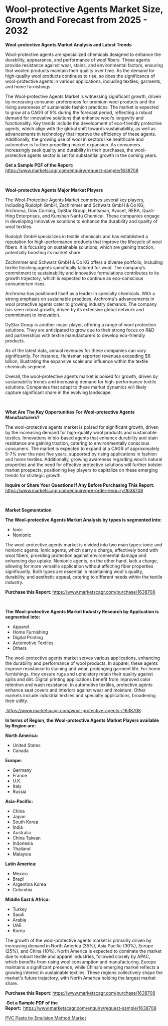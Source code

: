 <p><h1>Wool-protective Agents Market Size, Growth and Forecast from 2025 - 2032</h1></p><p><strong>Wool-protective Agents Market Analysis and Latest Trends</strong></p>
<p><p>Wool-protective agents are specialized chemicals designed to enhance the durability, appearance, and performance of wool fibers. These agents provide resistance against wear, stains, and environmental factors, ensuring that woolen products maintain their quality over time. As the demand for high-quality wool products continues to rise, so does the significance of wool-protective agents in various applications, including textiles, garments, and home furnishings.</p><p>The Wool-protective Agents Market is witnessing significant growth, driven by increasing consumer preferences for premium wool products and the rising awareness of sustainable fashion practices. The market is expected to grow at a CAGR of 9% during the forecast period, reflecting a robust demand for innovative solutions that enhance wool's longevity and functionality. Key trends include the development of eco-friendly protective agents, which align with the global shift towards sustainability, as well as advancements in technology that improve the efficiency of these agents. Additionally, the growing use of wool in sectors like healthcare and automotive is further propelling market expansion. As consumers increasingly seek quality and durability in their purchases, the wool-protective agents sector is set for substantial growth in the coming years.</p></p>
<p><strong>Get a Sample PDF of the Report:&nbsp;</strong> <a href="https://www.marketscagr.com/enquiry/request-sample/1638708?utm_campaign=3440&utm_medium=2&utm_source=Github&utm_content=ia&utm_term=23032025&utm_id=wool-protective-agents">https://www.marketscagr.com/enquiry/request-sample/1638708</a></p>
<p>&nbsp;</p>
<p><strong>Wool-protective Agents Major Market Players</strong></p>
<p><p>The Wool-Protective Agents Market comprises several key players, including Rudolph GmbH, Zschimmer and Schwarz GmbH & Co KG, Archroma, Dow Corning, DyStar Group, Huntsman, Avocet, REBA, Quali-Hing Enterprises, and Kunshan Nanfu Chemical. These companies engage in developing innovative solutions to enhance the durability and quality of wool textiles.</p><p>Rudolph GmbH specializes in textile chemicals and has established a reputation for high-performance products that improve the lifecycle of wool fibers. It is focusing on sustainable solutions, which are gaining traction, potentially boosting its market share.</p><p>Zschimmer and Schwarz GmbH & Co KG offers a diverse portfolio, including textile finishing agents specifically tailored for wool. The company’s commitment to sustainability and innovative formulations contributes to its growth trajectory, which is expected to continue as eco-conscious consumerism rises.</p><p>Archroma has positioned itself as a leader in specialty chemicals. With a strong emphasis on sustainable practices, Archroma's advancements in wool protective agents cater to growing industry demands. The company has seen robust growth, driven by its extensive global network and commitment to innovation.</p><p>DyStar Group is another major player, offering a range of wool protection solutions. They are anticipated to grow due to their strong focus on R&D and partnerships with textile manufacturers to develop eco-friendly products.</p><p>As of the latest data, annual revenues for these companies can vary significantly. For instance, Huntsman reported revenues exceeding $8 billion, illustrating the expansive scale and influence within the textile chemicals segment.</p><p>Overall, the wool-protective agents market is poised for growth, driven by sustainability trends and increasing demand for high-performance textile solutions. Companies that adapt to these market dynamics will likely capture significant share in the evolving landscape.</p></p>
<p>&nbsp;</p>
<p><strong>What Are The Key Opportunities For Wool-protective Agents Manufacturers?</strong></p>
<p><p>The wool-protective agents market is poised for significant growth, driven by the increasing demand for high-quality wool products and sustainable textiles. Innovations in bio-based agents that enhance durability and stain resistance are gaining traction, catering to environmentally conscious consumers. The market is expected to expand at a CAGR of approximately 5-7% over the next five years, supported by rising applications in fashion and home textiles. Additionally, growing awareness regarding wool’s natural properties and the need for effective protective solutions will further bolster market prospects, positioning key players to capitalize on these emerging trends for strategic growth.</p></p>
<p><strong>Inquire or Share Your Questions If Any Before Purchasing This Report:</strong> <a href="https://www.marketscagr.com/enquiry/pre-order-enquiry/1638708?utm_campaign=3440&utm_medium=2&utm_source=Github&utm_content=ia&utm_term=23032025&utm_id=wool-protective-agents">https://www.marketscagr.com/enquiry/pre-order-enquiry/1638708</a></p>
<p>&nbsp;</p>
<p><strong>Market Segmentation</strong></p>
<p><strong>The Wool-protective Agents Market Analysis by types is segmented into:</strong></p>
<p><ul><li>Ionic</li><li>Nonionic</li></ul></p>
<p><p>The wool-protective agents market is divided into two main types: ionic and nonionic agents. Ionic agents, which carry a charge, effectively bond with wool fibers, providing protection against environmental damage and enhancing dye uptake. Nonionic agents, on the other hand, lack a charge, allowing for more versatile application without affecting fiber properties significantly. Both types are essential in maintaining wool's quality, durability, and aesthetic appeal, catering to different needs within the textile industry.</p></p>
<p><strong>Purchase this Report:&nbsp;</strong><a href="https://www.marketscagr.com/purchase/1638708?utm_campaign=3440&utm_medium=2&utm_source=Github&utm_content=ia&utm_term=23032025&utm_id=wool-protective-agents">https://www.marketscagr.com/purchase/1638708</a></p>
<p>&nbsp;</p>
<p><strong>The Wool-protective Agents Market Industry Research by Application is segmented into:</strong></p>
<p><ul><li>Apparel</li><li>Home Furnishing</li><li>Digital Printing</li><li>Automotive Textiles</li><li>Others</li></ul></p>
<p><p>The wool-protective agents market serves various applications, enhancing the durability and performance of wool products. In apparel, these agents improve resistance to staining and wear, prolonging garment life. For home furnishings, they ensure rugs and upholstery retain their quality against spills and dirt. Digital printing applications benefit from improved color retention and wash resistance. In automotive textiles, protective agents enhance seat covers and interiors against wear and moisture. Other markets include industrial textiles and specialty applications, broadening their utility.</p></p>
<p><a href="https://www.marketscagr.com/wool-protective-agents-r1638708?utm_campaign=3440&utm_medium=2&utm_source=Github&utm_content=ia&utm_term=23032025&utm_id=wool-protective-agents">&nbsp;https://www.marketscagr.com/wool-protective-agents-r1638708</a></p>
<p><strong>In terms of Region, the Wool-protective Agents Market Players available by Region are:</strong></p>
<p>
    <p> <strong> North America: </strong>
        <ul>
            <li>United States</li>
            <li>Canada</li>
        </ul>
        </p> 
    <p> <strong> Europe: </strong>
        <ul>
            <li>Germany</li>
            <li>France</li>
            <li>U.K.</li>
            <li>Italy</li>
            <li>Russia</li>
        </ul>
        </p> 
    <p> <strong> Asia-Pacific: </strong>
        <ul>
            <li>China</li>
            <li>Japan</li>
            <li>South Korea</li>
            <li>India</li>
            <li>Australia</li>
            <li>China Taiwan</li>
            <li>Indonesia</li>
            <li>Thailand</li>
            <li>Malaysia</li>
        </ul>
        </p> 
    <p> <strong> Latin America: </strong>
        <ul>
            <li>Mexico</li>
            <li>Brazil</li>
            <li>Argentina Korea</li>
            <li>Colombia</li>
        </ul>
        </p> 
    <p> <strong> Middle East & Africa: </strong>
        <ul>
            <li>Turkey</li>
            <li>Saudi</li>
            <li>Arabia</li>
            <li>UAE</li>
            <li>Korea</li>
        </ul>
    </p>
    </p>
<p><p>The growth of the wool-protective agents market is primarily driven by increasing demand in North America (35%), Asia Pacific (30%), Europe (25%), and China (10%). North America is expected to dominate the market due to robust textile and apparel industries, followed closely by APAC, which benefits from rising wool consumption and manufacturing. Europe maintains a significant presence, while China's emerging market reflects a growing interest in sustainable textiles. These regions collectively shape the market's future trajectory, with North America holding the largest market share.</p></p>
<p><strong>Purchase this Report: </strong><a href="https://www.marketscagr.com/purchase/1638708?utm_campaign=3440&utm_medium=2&utm_source=Github&utm_content=ia&utm_term=23032025&utm_id=wool-protective-agents">https://www.marketscagr.com/purchase/1638708</a></p>
<p>&nbsp;<strong>Get a Sample PDF of the Report:&nbsp;&nbsp;</strong><a href="https://www.marketscagr.com/enquiry/request-sample/1638708?utm_campaign=3440&utm_medium=2&utm_source=Github&utm_content=ia&utm_term=23032025&utm_id=wool-protective-agents">https://www.marketscagr.com/enquiry/request-sample/1638708</a></p>
<p><strong></strong></p>
<p><p><a href="https://github.com/bufkamaiahi7/Market-Research-Report-List-1/blob/main/pvc-paste-by-emulsion-method-market.md?utm_campaign=3440&utm_medium=2&utm_source=Github&utm_content=ia&utm_term=23032025&utm_id=wool-protective-agents">PVC Paste by Emulsion Method Market</a></p></p>